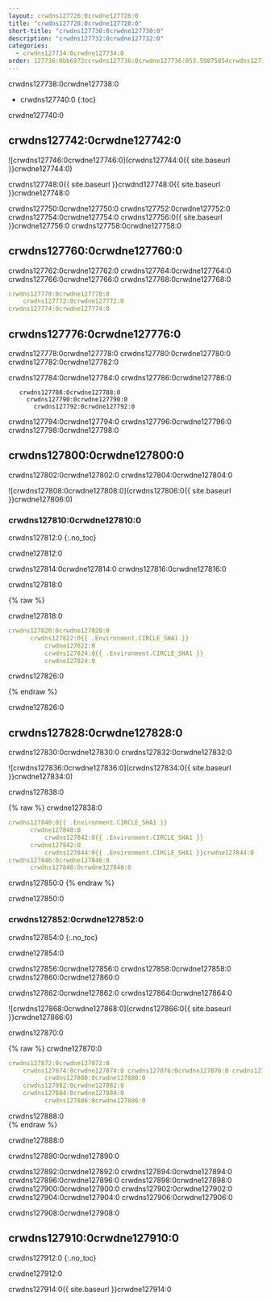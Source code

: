 ```yaml
---
layout: crwdns127726:0crwdne127726:0
title: "crwdns127728:0crwdne127728:0"
short-title: "crwdns127730:0crwdne127730:0"
description: "crwdns127732:0crwdne127732:0"
categories:
  - crwdns127734:0crwdne127734:0
order: 127736:0bb6972ccrwdns127736:0crwdne127736:053.59875854crwdns127736:0crwdne127736:0
---
```

crwdns127738:0crwdne127738:0

* crwdns127740:0 
{:toc}

crwdne127740:0

## crwdns127742:0crwdne127742:0

![crwdns127746:0crwdne127746:0](crwdns127744:0{{ site.baseurl }}crwdne127744:0)

crwdns127748:0{{ site.baseurl }}crwdnd127748:0{{ site.baseurl }}crwdne127748:0

crwdns127750:0crwdne127750:0 crwdns127752:0crwdne127752:0 crwdns127754:0crwdne127754:0 crwdns127756:0{{ site.baseurl }}crwdne127756:0 crwdns127758:0crwdne127758:0

## crwdns127760:0crwdne127760:0

crwdns127762:0crwdne127762:0 crwdns127764:0crwdne127764:0 crwdns127766:0crwdne127766:0 crwdns127768:0crwdne127768:0

```yaml
crwdns127770:0crwdne127770:0
    crwdns127772:0crwdne127772:0
crwdns127774:0crwdne127774:0          
```

## crwdns127776:0crwdne127776:0

crwdns127778:0crwdne127778:0 crwdns127780:0crwdne127780:0 crwdns127782:0crwdne127782:0

crwdns127784:0crwdne127784:0 crwdns127786:0crwdne127786:0

       crwdns127788:0crwdne127788:0
         crwdns127790:0crwdne127790:0
           crwdns127792:0crwdne127792:0
    

crwdns127794:0crwdne127794:0 crwdns127796:0crwdne127796:0 crwdns127798:0crwdne127798:0

## crwdns127800:0crwdne127800:0

crwdns127802:0crwdne127802:0 crwdns127804:0crwdne127804:0

![crwdns127808:0crwdne127808:0](crwdns127806:0{{ site.baseurl }}crwdne127806:0)

### crwdns127810:0crwdne127810:0

crwdns127812:0
{:.no_toc}

crwdne127812:0

crwdns127814:0crwdne127814:0 crwdns127816:0crwdne127816:0

crwdns127818:0

{% raw %}

crwdne127818:0

```yaml
crwdns127820:0crwdne127820:0
      crwdns127822:0{{ .Environment.CIRCLE_SHA1 }}
          crwdne127822:0
          crwdns127824:0{{ .Environment.CIRCLE_SHA1 }}
          crwdne127824:0       
```

crwdns127826:0

{% endraw %}

crwdne127826:0

## crwdns127828:0crwdne127828:0

crwdns127830:0crwdne127830:0 crwdns127832:0crwdne127832:0

![crwdns127836:0crwdne127836:0](crwdns127834:0{{ site.baseurl }}crwdne127834:0)

crwdns127838:0

{% raw %}
crwdne127838:0

```yaml
crwdns127840:0{{ .Environment.CIRCLE_SHA1 }}
      crwdne127840:0
          crwdns127842:0{{ .Environment.CIRCLE_SHA1 }}
      crwdne127842:0
          crwdns127844:0{{ .Environment.CIRCLE_SHA1 }}crwdne127844:0                          
crwdns127846:0crwdne127846:0
      crwdns127848:0crwdne127848:0
```

crwdns127850:0
{% endraw %}

crwdne127850:0

### crwdns127852:0crwdne127852:0

crwdns127854:0
{:.no_toc}

crwdne127854:0

crwdns127856:0crwdne127856:0 crwdns127858:0crwdne127858:0 crwdns127860:0crwdne127860:0

crwdns127862:0crwdne127862:0 crwdns127864:0crwdne127864:0

![crwdns127868:0crwdne127868:0](crwdns127866:0{{ site.baseurl }}crwdne127866:0)

crwdns127870:0

{% raw %}
crwdne127870:0

```yaml
crwdns127872:0crwdne127872:0   
    crwdns127874:0crwdne127874:0 crwdns127876:0crwdne127876:0 crwdns127878:0crwdne127878:0
          crwdns127880:0crwdne127880:0
    crwdns127882:0crwdne127882:0
    crwdns127884:0crwdne127884:0
          crwdns127886:0crwdne127886:0
```

crwdns127888:0        
{% endraw %}

crwdne127888:0

crwdns127890:0crwdne127890:0

crwdns127892:0crwdne127892:0 crwdns127894:0crwdne127894:0 crwdns127896:0crwdne127896:0 crwdns127898:0crwdne127898:0 crwdns127900:0crwdne127900:0 crwdns127902:0crwdne127902:0 crwdns127904:0crwdne127904:0 crwdns127906:0crwdne127906:0

crwdns127908:0crwdne127908:0

## crwdns127910:0crwdne127910:0

crwdns127912:0
{:.no_toc}

crwdne127912:0

crwdns127914:0{{ site.baseurl }}crwdne127914:0